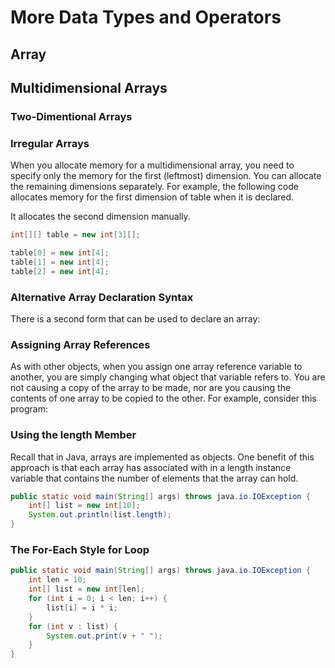 # More Data Types and Operators

## Array

## Multidimensional Arrays

### Two-Dimentional Arrays

### Irregular Arrays

When you allocate memory for a multidimensional array, you need to specify only the memory for the first (leftmost) dimension. You can allocate the remaining dimensions separately. For example, the following code allocates memory for the first dimension of table when it is declared.

It allocates the second dimension manually.

```java
int[][] table = new int[3][];

table[0] = new int[4];
table[1] = new int[4];
table[2] = new int[4];
```

### Alternative Array Declaration Syntax

There is a second form that can be used to declare an array:

### Assigning Array References

As with other objects, when you assign one array reference variable to another, you are simply changing what object that variable refers to. You are not causing a copy of the array to be made, nor are you causing the contents of one array to be copied to the other. For example, consider this program:

### Using the length Member

Recall that in Java, arrays are implemented as objects. One benefit of this approach is that each array has associated with in a length instance variable that contains the number of elements that the array can hold.

```java
public static void main(String[] args) throws java.io.IOException {
    int[] list = new int[10];
    System.out.println(list.length);
}
```

### The For-Each Style for Loop

```java
public static void main(String[] args) throws java.io.IOException {
    int len = 10;
    int[] list = new int[len];
    for (int i = 0; i < len; i++) {
        list[i] = i * i;
    }
    for (int v : list) {
        System.out.print(v + " ");
    }
}
```